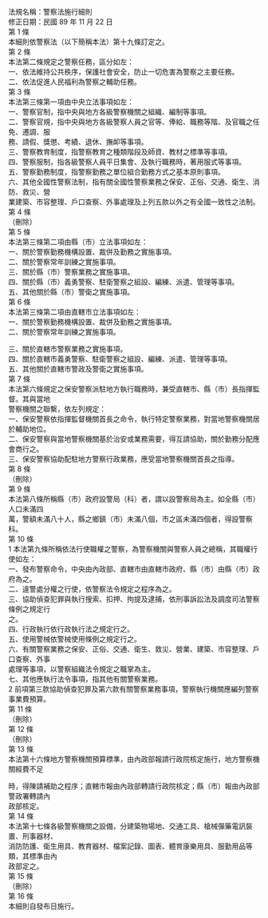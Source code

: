 法規名稱：警察法施行細則  
修正日期：民國 89 年 11 月 22 日  
第 1 條  
本細則依警察法（以下簡稱本法）第十九條訂定之。  
第 2 條  
本法第二條規定之警察任務，區分如左：  
一、依法維持公共秩序，保護社會安全，防止一切危害為警察之主要任務。  
二、依法促進人民福利為警察之輔助任務。  
第 3 條  
本法第三條第一項由中央立法事項如左：  
一、警察官制，指中央與地方各級警察機關之組織、編制等事項。  
二、警察官規，指中央與地方各級警察人員之官等、俸給、職務等階、及官職之任免、遷調、服  
務、請假、獎懲、考績、退休、撫卹等事項。  
三、警察教育制度，指警察教育之種類階段及師資、教材之標準等事項。  
四、警察服制，指各級警察人員平日集會、及執行職務時，著用服式等事項。  
五、警察勤務制度，指警察勤務之單位組合勤務方式之基本原則事項。  
六、其他全國性警察法制，指有關全國性警察業務之保安、正俗、交通、衛生、消防、救災、營  
業建築、市容整理、戶口查察、外事處理及上列五款以外之有全國一致性之法制。  
第 4 條  
（刪除）  
第 5 條  
本法第三條第二項由縣（市）立法事項如左：  
一、關於警察勤務機構設置、裁併及勤務之實施事項。  
二、關於警察常年訓練之實施事項。  
三、關於縣（市）警察業務之實施事項。  
四、關於縣（市）義勇警察、駐衛警察之組設、編練、派遣、管理等事項。  
五、其他關於縣（市）警衛之實施事項。  
第 6 條  
本法第三條第二項由直轄市立法事項如左：  
一、關於警察勤務機構設置、裁併及勤務之實施事項。  
二、關於警察常年訓練之實施事項。  


三、關於直轄市警察業務之實施事項。  
四、關於直轄市義勇警察、駐衛警察之組設、編練、派遣、管理等事項。  
五、其他關於直轄市警政及警衛之實施事項。  
第 7 條  
本法第六條規定之保安警察派駐地方執行職務時，兼受直轄市、縣（市）長指揮監督。其與當地  
警察機關之聯繫，依左列規定：  
一、保安警察依指揮監督機關首長之命令，執行特定警察業務，對當地警察機關居於輔助地位。  
二、保安警察與當地警察機關基於治安或業務需要，得互請協助，關於勤務分配應會商行之。  
三、保安警察協助配駐地方警察行政業務，應受當地警察機關首長之指導。  
第 8 條  
（刪除）  
第 9 條  
本法第八條所稱縣（市）政府設警局（科）者，謂以設警察局為主。如全縣（市）人口未滿四  
萬，警額未滿八十人，縣之鄉鎮（市）未滿八個，市之區未滿四個者，得設警察科。  
第 10 條  
1 本法第九條所稱依法行使職權之警察，為警察機關與警察人員之總稱，其職權行使如左：  
一、發布警察命令，中央由內政部、直轄市由直轄市政府、縣（市）由縣（市）政府為之。  
二、違警處分權之行使，依警察法令規定之程序為之。  
三、協助偵查犯罪與執行搜索、扣押、拘提及逮捕，依刑事訴訟法及調度司法警察條例之規定行  
之。  
四、行政執行依行政執行法之規定行之。  
五、使用警械依警械使用條例之規定行之。  
六、有關警察業務之保安、正俗、交通、衛生、救災、營業、建築、市容整理、戶口查察、外事  
處理等事項，以警察組織法令規定之職掌為主。  
七、其他應執行法令事項，指其他有關警察業務。  
2 前項第三款協助偵查犯罪及第六款有關警察業務事項，警察執行機關應編列警察事業費預算。  
第 11 條  
（刪除）  
第 12 條  
（刪除）  
第 13 條  
本法第十六條地方警察機關預算標準，由內政部報請行政院核定施行，地方警察機關經費不足  


時，得陳請補助之程序；直轄市報由內政部轉請行政院核定；縣（市）報由內政部警政署轉請內  
政部核定。  
第 14 條  
本法第十七條各級警察機關之設備，分建築物場地、交通工具、槍械彈藥電訊裝置、刑事器材、  
消防防護、衛生用具、教育器材、檔案記錄、圖表、體育康樂用具、服勤用品等類，其標準由內  
政部定之。  
第 15 條  
（刪除）  
第 16 條  
本細則自發布日施行。  


